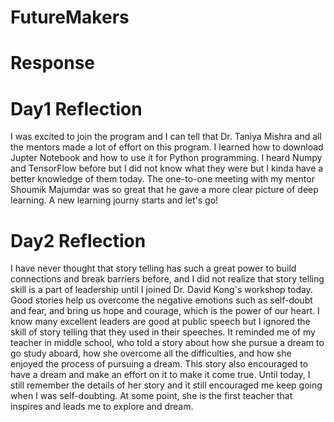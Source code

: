 # FutureMakers
# Response
  # Day1 Reflection
  I was excited to join the program and I can tell that Dr. Taniya Mishra and all the mentors made a lot of effort on this program. I learned how to download Jupter Notebook and how to use it for Python programming. I heard Numpy and TensorFlow before but I did not know what they were but I kinda have a better knowledge of them today. The one-to-one meeting with my mentor Shoumik Majumdar was so great that he gave a more clear picture of deep learning. 
    A new learning journy starts and let's go!
    
  # Day2 Reflection
   I have never thought that story telling has such a great power to build connections and break barriers before, and I did not realize that story telling skill is a part of leadership until I joined Dr. David Kong's workshop today. Good stories help us overcome the negative emotions such as self-doubt and fear, and bring us hope and courage, which is the power of our heart. I know many excellent leaders are good at public speech but I ignored the skill of story telling that they used in their speeches. It reminded me of my teacher in middle school, who told a story about how she pursue a dream to go study aboard, how she overcome all the difficulties, and how she enjoyed the process of pursuing a dream. This story also encouraged to have a dream and make an effort on it to make it come true. Until today, I still remember the details of her story and it still encouraged me keep going when I was self-doubting. At some point, she is the first teacher that inspires and leads me to explore and dream. 
